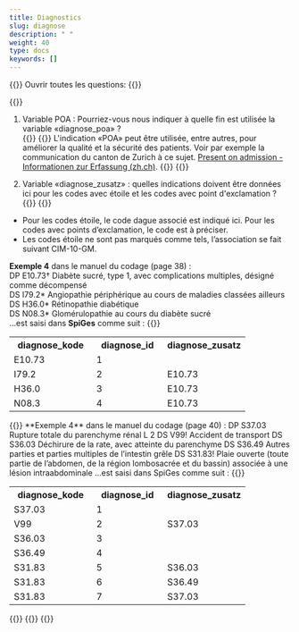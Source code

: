 ```yaml
---
title: Diagnostics 
slug: diagnose
description: " "
weight: 40
type: docs
keywords: []
---
```


{{<faqBlock>}}
Ouvrir toutes les questions: {{<collapsibleGroupCommand groupId="diagnose">}}

{{<numberedList>}}
1.	Variable POA : Pourriez-vous nous indiquer à quelle fin est utilisée la variable «diagnose_poa» ?  
{{<collapsibleBlock groupId="diagnose">}}
{{<markdown>}}
L'indication «POA» peut être utilisée, entre autres, pour améliorer la qualité et la sécurité des patients. Voir par exemple la communication du canton de Zurich à ce sujet. [Present on admission - Informationen zur Erfassung (zh.ch)](https://www.zh.ch/content/dam/zhweb/bilder-dokumente/themen/gesundheit/gesundheitsversorgung/spitaeler_kliniken/daten_und_statistik_der_listenspitaeler/datenerhebung/poa_informationen.pdf).
{{</markdown>}}
{{</collapsibleBlock>}}

2. Variable «diagnose_zusatz» : quelles indications doivent être données ici pour les codes avec étoile et les codes avec point d'exclamation ?
{{<collapsibleBlock groupId="diagnose">}}
{{<markdown>}}
-	Pour les codes étoile, le code dague associé est indiqué ici. Pour les codes avec points d’exclamation, le code est à préciser. 
-	Les codes étoile ne sont pas marqués comme tels, l’association se fait suivant CIM-10-GM. 

**Exemple 4** dans le manuel du codage (page 38) :       
DP E10.73† Diabète sucré, type 1, avec complications multiples, désigné comme décompensé      
DS I79.2* Angiopathie périphérique au cours de maladies classées ailleurs       
DS H36.0* Rétinopathie diabétique       
DS N08.3* Glomérulopathie au cours du diabète sucré       
…est saisi dans <b>SpiGes</b> comme suit : 
{{</markdown>}}     
<table class="w-100">
  <tr>
    <th style="width:35%"> diagnose_kode </div></th>
    <th> diagnose_id </th>
    <th style="width:35%"> diagnose_zusatz </th>
  </tr>
  <tr>
    <td> E10.73 </td>
    <td> 1 </td>
    <td>  </td>
  </tr>
  <tr>
    <td> I79.2 </td>
    <td> 2 </td>
    <td> E10.73 </td>
  </tr>
  <tr>
    <td> H36.0 </td>
    <td> 3 </td>
    <td> E10.73 </td>
  </tr>
  <tr>
    <td> N08.3 </td>
    <td> 4 </td>
    <td> E10.73 </td>
  </tr>
</table>
{{<markdown>}}
**Exemple 4** dans le manuel du codage (page 40) :       
DP S37.03 Rupture totale du parenchyme rénal      
L 2       
DS V99! Accident de transport       
DS S36.03 Déchirure de la rate, avec atteinte du parenchyme       
DS S36.49 Autres parties et parties multiples de l’intestin grêle       
DS S31.83! Plaie ouverte (toute partie de l’abdomen, de la région lombosacrée et du bassin) associée à une lésion intraabdominale       
…est saisi dans SpiGes comme suit :    
{{</markdown>}}   
<table class="w-100">
  <tr>
    <th style="width:35%"> diagnose_kode </div></th>
    <th> diagnose_id </th>
    <th style="width:35%"> diagnose_zusatz </th>
  </tr>
  <tr>
    <td> S37.03 </td>
    <td> 1 </td>
    <td>  </td>
  </tr>
  <tr>
    <td> V99 </td>
    <td> 2 </td>
    <td> S37.03 </td>
  </tr>
  <tr>
    <td> S36.03 </td>
    <td> 3 </td>
    <td> </td>
  </tr>
  <tr>
    <td> S36.49 </td>
    <td> 4 </td>
    <td> </td>
  </tr>
  <tr>
    <td> S31.83 </td>
    <td> 5 </td>
    <td> S36.03 </td>
  </tr>
  <tr>
    <td> S31.83 </td>
    <td> 6 </td>
    <td> S36.49 </td>
  </tr>
  <tr>
    <td> S31.83 </td>
    <td> 7 </td>
    <td> S37.03 </td>
  </tr>
</table>
{{</collapsibleBlock>}}
{{</numberedList>}}
{{</faqBlock>}}
